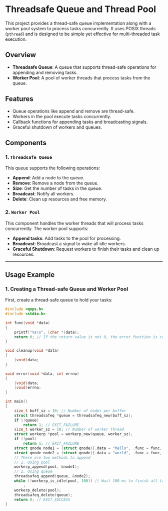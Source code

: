 # Threadsafe Queue and Thread Pool

This project provides a thread-safe queue implementation along with a worker pool system to process tasks concurrently. It uses POSIX threads (`pthread`) and is designed to be simple yet effective for multi-threaded task execution.

## Overview

- **Threadsafe Queue**: A queue that supports thread-safe operations for appending and removing tasks.
- **Worker Pool**: A pool of worker threads that process tasks from the queue.

## Features

- Queue operations like append and remove are thread-safe.
- Workers in the pool execute tasks concurrently.
- Callback functions for appending tasks and broadcasting signals.
- Graceful shutdown of workers and queues.

## Components

### 1. `Threadsafe Queue`

This queue supports the following operations:

- **Append**: Add a node to the queue.
- **Remove**: Remove a node from the queue.
- **Size**: Get the number of tasks in the queue.
- **Broadcast**: Notify all workers.
- **Delete**: Clean up resources and free memory.

### 2. `Worker Pool`

This component handles the worker threads that will process tasks concurrently. The worker pool supports:

- **Append tasks**: Add tasks to the pool for processing.
- **Broadcast**: Broadcast a signal to wake all idle workers.
- **Graceful Shutdown**: Request workers to finish their tasks and clean up resources.

---

## Usage Example

### 1. **Creating a Thread-safe Queue and Worker Pool**

First, create a thread-safe queue to hold your tasks:

```c
#include <qops.h>
#include <stdio.h>

int func(void *data)
{
	printf("%s\n", (char *)data);
	return 0; // If the return value is not 0, the error function is called
}

void cleanup(void *data)
{
	(void)data;
}

void error(void *data, int errno)
{
	(void)data;
	(void)errno;
}

int main()
{
	size_t buff_sz = 10; // Number of nodes per buffer
	struct threadsafeq *queue = threadsafeq_new(buff_sz);
	if (!queue)
		return 1; // EXIT_FAILURE
	size_t worker_sz = 10; // Number of worker thread
	struct workerp *pool = workerp_new(queue, worker_sz);
	if (!pool)
		return 1; // EXIT_FAILURE
	struct qnode node1 = (struct qnode){.data = "hello", .func = func, .cleanup = cleanup, .err = error};
	struct qnode node2 = (struct qnode){.data = "world", .func = func, .cleanup = cleanup, .err = error};
	// There are two methods to append
	// 1. Using pool
	workerp_append(pool, &node1);
	// 2. Using queue
	threadsafeq_append(queue, &node2);
	while (!workerp_is_idle(pool, 100)) // Wait 100 ms to finish all tasks in the loop
		;
	workerp_delete(pool);
	threadsafeq_delete(queue);
	return 0; // EXIT_SUCCESS
}
```

